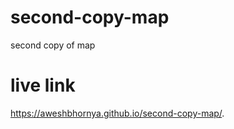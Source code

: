 # second-copy-map
second copy of map


# live link
https://aweshbhornya.github.io/second-copy-map/.
